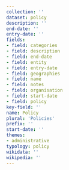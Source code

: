 ```yaml
---
collection: ''
dataset: policy
description: ''
end-date: ''
entry-date: ''
fields:
- field: categories
- field: description
- field: end-date
- field: entity
- field: entry-date
- field: geographies
- field: name
- field: notes
- field: organisation
- field: start-date
- field: policy
key-field: ''
name: Policy
plural: 'Policies'
prefix: ''
start-date: ''
themes:
- administrative
typology: policy
wikidata: ''
wikipedia: ''
---
```

